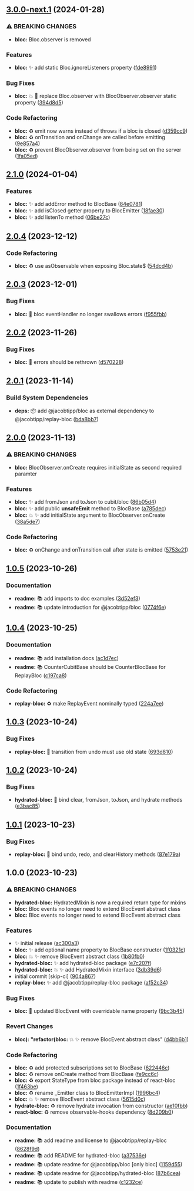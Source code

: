 ## [3.0.0-next.1](https://github.com/jacobtipp/bloc-state/compare/replay-bloc-v2.1.0...replay-bloc-v3.0.0-next.1) (2024-01-28)


### ⚠ BREAKING CHANGES

* **bloc:** Bloc.observer is removed

### Features

* **bloc:** ✨ add static Bloc.ignoreListeners property ([fde8991](https://github.com/jacobtipp/bloc-state/commit/fde89917a5df4c889ebf0a8ac81de8cf581bc830))


### Bug Fixes

* **bloc:** 💥 🐛 replace Bloc.observer with BlocObserver.observer static property ([394d8d5](https://github.com/jacobtipp/bloc-state/commit/394d8d56dde74f03946c1e25016edf8eb0ec8248))


### Code Refactoring

* **bloc:** ♻️ emit now warns instead of throws if a bloc is closed ([d359cc9](https://github.com/jacobtipp/bloc-state/commit/d359cc9ddd4a84b21e5bc6e053440ee2878d726b))
* **bloc:** ♻️ onTransition and onChange are called before emitting ([9e857a4](https://github.com/jacobtipp/bloc-state/commit/9e857a4e1b904e2abc2782d5a6cfe11a4306c33a))
* **bloc:** ♻️ prevent BlocObserver.observer from being set on the server ([1fa05ed](https://github.com/jacobtipp/bloc-state/commit/1fa05ed0f44b977be8b170c677d2d3c4bcefd406))

## [2.1.0](https://github.com/jacobtipp/bloc-state/compare/replay-bloc-v2.0.4...replay-bloc-v2.1.0) (2024-01-04)


### Features

* **bloc:** ✨ add addError method to BlocBase ([84e0781](https://github.com/jacobtipp/bloc-state/commit/84e07811b2255b15aa52fb8af4d1672a401c7097))
* **bloc:** ✨ add isClosed getter property to BlocEmitter ([18fae30](https://github.com/jacobtipp/bloc-state/commit/18fae3060af82913b55553812110f76294654b07))
* **bloc:** ✨ add listenTo method ([06be27c](https://github.com/jacobtipp/bloc-state/commit/06be27c9fc5a6f0d2436e38e13bf8b1c3cb22368))

## [2.0.4](https://github.com/jacobtipp/bloc-state/compare/replay-bloc-v2.0.3...replay-bloc-v2.0.4) (2023-12-12)


### Code Refactoring

* **bloc:** ♻️ use asObservable when exposing Bloc.state$ ([54dcd4b](https://github.com/jacobtipp/bloc-state/commit/54dcd4bc9f9d3651a0554e08d9a0e464e8c30f20))

## [2.0.3](https://github.com/jacobtipp/bloc-state/compare/replay-bloc-v2.0.2...replay-bloc-v2.0.3) (2023-12-01)


### Bug Fixes

* **bloc:** 🐛 bloc eventHandler no longer swallows errors ([f955fbb](https://github.com/jacobtipp/bloc-state/commit/f955fbb605a8db36dcc7e3e005fff4c1e1972113))

## [2.0.2](https://github.com/jacobtipp/bloc-state/compare/replay-bloc-v2.0.1...replay-bloc-v2.0.2) (2023-11-26)


### Bug Fixes

* **bloc:** 🐛 errors should be rethrown ([d570228](https://github.com/jacobtipp/bloc-state/commit/d570228266c73d56cd8a2b19bc7203c64acc9ccd))

## [2.0.1](https://github.com/jacobtipp/bloc-state/compare/replay-bloc-v2.0.0...replay-bloc-v2.0.1) (2023-11-14)


### Build System Dependencies

* **deps:** 📦️ add @jacobtipp/bloc as external dependency to @jacobtipp/replay-bloc ([bda8bb7](https://github.com/jacobtipp/bloc-state/commit/bda8bb7b8aec41fd9146ed69ecd148bcd893cc29))

## [2.0.0](https://github.com/jacobtipp/bloc-state/compare/replay-bloc-v1.0.5...replay-bloc-v2.0.0) (2023-11-13)


### ⚠ BREAKING CHANGES

* **bloc:** BlocObserver.onCreate requires initialState as second required paramter

### Features

* **bloc:** ✨ add fromJson and toJson to cubit/bloc ([86b05d4](https://github.com/jacobtipp/bloc-state/commit/86b05d43446d72909c60e88b3e784a15cbaa3ab1))
* **bloc:** ✨ add public __unsafeEmit__ method to BlocBase ([a785dec](https://github.com/jacobtipp/bloc-state/commit/a785dec8167e272498885b9b0b2328a33189bc00))
* **bloc:** 💥 ✨ add initialState argument to BlocObserver.onCreate ([38a5de7](https://github.com/jacobtipp/bloc-state/commit/38a5de7766a3147c0384ef1564b085da8cdce247))


### Code Refactoring

* **bloc:** ♻️ onChange and onTransition call after state is emitted ([5753e21](https://github.com/jacobtipp/bloc-state/commit/5753e2139cdbe78f5a8fbe12e101f7fe0e63fe78))

## [1.0.5](https://github.com/jacobtipp/bloc-state/compare/replay-bloc-v1.0.4...replay-bloc-v1.0.5) (2023-10-26)


### Documentation

* **readme:** 📚️ add imports to doc examples ([3d52ef3](https://github.com/jacobtipp/bloc-state/commit/3d52ef33650c51460ef3c10b0d92a006315e0f33))
* **readme:** 📚️ update introduction for @jacobtipp/bloc ([0774f6e](https://github.com/jacobtipp/bloc-state/commit/0774f6e6b205ebd0e327e98e5e2698167ef7a057))

## [1.0.4](https://github.com/jacobtipp/bloc-state/compare/replay-bloc-v1.0.3...replay-bloc-v1.0.4) (2023-10-25)


### Documentation

* **readme:** 📚️ add installation docs ([ac1d7ec](https://github.com/jacobtipp/bloc-state/commit/ac1d7eca936a2cfb96b7048a30b342976c4b8ab2))
* **readme:** 📚️ CounterCubitBase should be CounterBlocBase for ReplayBloc ([c197ca8](https://github.com/jacobtipp/bloc-state/commit/c197ca852fb6cec1be0a17a47bc2200feef82f38))


### Code Refactoring

* **replay-bloc:** ♻️ make ReplayEvent nominally typed ([224a7ee](https://github.com/jacobtipp/bloc-state/commit/224a7ee846507fc719a4a506cc077145931bbfe7))

## [1.0.3](https://github.com/jacobtipp/bloc-state/compare/replay-bloc-v1.0.2...replay-bloc-v1.0.3) (2023-10-24)


### Bug Fixes

* **replay-bloc:** 🐛 transition from undo must use old state ([693d810](https://github.com/jacobtipp/bloc-state/commit/693d810d74f29eeaf1b0d7f29ff7da361c20a947))

## [1.0.2](https://github.com/jacobtipp/bloc-state/compare/replay-bloc-v1.0.1...replay-bloc-v1.0.2) (2023-10-24)


### Bug Fixes

* **hydrated-bloc:** 🐛 bind clear, fromJson, toJson, and hydrate methods ([e3bac85](https://github.com/jacobtipp/bloc-state/commit/e3bac8524104346081024a42e79894868a6bfd0a))

## [1.0.1](https://github.com/jacobtipp/bloc-state/compare/replay-bloc-v1.0.0...replay-bloc-v1.0.1) (2023-10-23)


### Bug Fixes

* **replay-bloc:** 🐛 bind undo, redo, and clearHistory methods ([87e179a](https://github.com/jacobtipp/bloc-state/commit/87e179add265f68caa3ead9c371ee75844f45bd0))

## 1.0.0 (2023-10-23)


### ⚠ BREAKING CHANGES

* **hydrated-bloc:** HydratedMixin is now a required return type for mixins
* **bloc:** Bloc events no longer need to extend BlocEvent abstract class
* **bloc:** Bloc events no longer need to extend BlocEvent abstract class

### Features

* ✨ initial release ([ac300a3](https://github.com/jacobtipp/bloc-state/commit/ac300a3723fccf5a9ba406e2646cde029e75acb6))
* **bloc:** ✨ add optional name property to BlocBase constructor ([1f0321c](https://github.com/jacobtipp/bloc-state/commit/1f0321cc550706cb92e804b688d1661cbda1557c))
* **bloc:** 💥 ✨ remove BlocEvent abstract class ([1b80fb0](https://github.com/jacobtipp/bloc-state/commit/1b80fb058b67c1c42bafb37e67db6da4cecfba27))
* **hydrated-bloc:** ✨ add hydrated-bloc package ([e7c207f](https://github.com/jacobtipp/bloc-state/commit/e7c207fade6d27ffabe31df8045e060ecf2f5019))
* **hydrated-bloc:** 💥 ✨ add HydratedMixin interface ([3db39d6](https://github.com/jacobtipp/bloc-state/commit/3db39d6680c6d517ac7ea4ffdd46739006fdf9cc))
* initial commit [skip-ci] ([904a867](https://github.com/jacobtipp/bloc-state/commit/904a867b4ded298c6dd9741a546bb97978680b39))
* **replay-bloc:** ✨ add @jacobtipp/replay-bloc package ([af52c34](https://github.com/jacobtipp/bloc-state/commit/af52c34f5f6519328b8c5e5bc364d1d0e657d0b7))


### Bug Fixes

* **bloc:** 🐛 updated BlocEvent with overridable name property ([9bc3b45](https://github.com/jacobtipp/bloc-state/commit/9bc3b45c5dceb197faf98c73cf1c4dac672baae1))


### Revert Changes

* **bloc): "refactor(bloc:** 💥 ✨ remove BlocEvent abstract class" ([d4bb6b1](https://github.com/jacobtipp/bloc-state/commit/d4bb6b11b18ec03a221ec0af9f4c85d4de70343c))


### Code Refactoring

* **bloc:** ♻️  add protected subscriptions set to BlocBase ([622446c](https://github.com/jacobtipp/bloc-state/commit/622446c0506d377b60166e80f6c1042e864f3aa3))
* **bloc:** ♻️  remove onCreate method from BlocBase ([fe9cc6c](https://github.com/jacobtipp/bloc-state/commit/fe9cc6cbe71971dfd4803dee4104aa18309698d8))
* **bloc:** ♻️ export StateType from bloc package instead of react-bloc ([1f463be](https://github.com/jacobtipp/bloc-state/commit/1f463bed0335a0b5291484832ae9e5e59b9984e4))
* **bloc:** ♻️ rename _Emitter class to BlocEmitterImpl ([1996bc4](https://github.com/jacobtipp/bloc-state/commit/1996bc4e34888193a550eb37b68460472553ec5b))
* **bloc:** 💥 ✨ remove BlocEvent abstract class ([5615d0c](https://github.com/jacobtipp/bloc-state/commit/5615d0c523d16ff449de7254245e5a012271b0ff))
* **hydrate-bloc:** ♻️ remove hydrate invocation from constructor ([ae10fbb](https://github.com/jacobtipp/bloc-state/commit/ae10fbb7da910ee77123da54da0e4d317f203eb6))
* **react-bloc:** ♻️ remove observable-hooks dependency ([8d209b0](https://github.com/jacobtipp/bloc-state/commit/8d209b0bbb7372179090aff3dee429f5500e8f88))


### Documentation

* **readme:** 📚️ add readme and license to @jacobtipp/replay-bloc ([8628f9d](https://github.com/jacobtipp/bloc-state/commit/8628f9d69da51b6cf2fe25b377928f0d5e4a6c04))
* **readme:** 📚️ add README for hydrated-bloc ([a37536e](https://github.com/jacobtipp/bloc-state/commit/a37536edb7d346638bdad1ccc2f2218d7fa8ce44))
* **readme:** 📚️ update readme for @jacobtipp/bloc [only bloc] ([1159d55](https://github.com/jacobtipp/bloc-state/commit/1159d55aa0ae98353b1c8394e60d2a73a1fc6f53))
* **readme:** 📚️ update readme for @jacobtipp/hydrated-bloc ([87b6cea](https://github.com/jacobtipp/bloc-state/commit/87b6cea78aaf921ac668fc4236acf0897a4efe67))
* **readme:** 📚️ update to publish with readme ([c1232ce](https://github.com/jacobtipp/bloc-state/commit/c1232cec2283b24087415cd3f2ee76f0057d3b6a))
